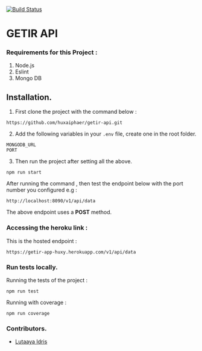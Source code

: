 [![Build Status](https://travis-ci.com/huxaiphaer/getir-api.svg?branch=develop)](https://travis-ci.com/huxaiphaer/getir-api)

# GETIR API
 
### Requirements for this Project :
1. Node.js
2. Eslint
3. Mongo DB

## Installation.

1. First clone the project with the command below :

```
https://github.com/huxaiphaer/getir-api.git
```

2. Add the following variables in your `.env` file, create one in the root folder.

```
MONGODB_URL
PORT
```

3. Then run the project after setting all the above.

```
npm run start
```

After running the command , then test the endpoint below with the port number you configured e.g :

```
http://localhost:8090/v1/api/data
```

The above endpoint uses a **POST** method.

### Accessing the heroku link :

This is the hosted endpoint :
```
https://getir-app-huxy.herokuapp.com/v1/api/data
```


### Run tests locally.

Running the tests of the project :

```
npm run test
```
Running with coverage :

```
npm run coverage
```

### Contributors.

* [Lutaaya Idris](https://github.com/huxaiphaer)